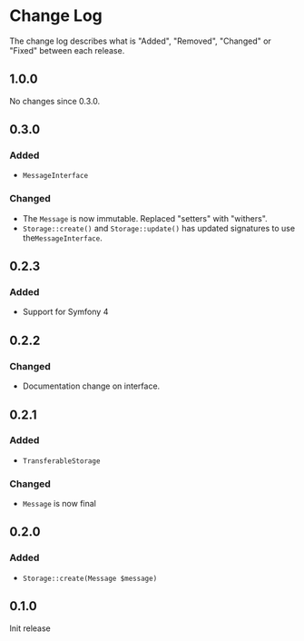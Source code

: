 # Change Log

The change log describes what is "Added", "Removed", "Changed" or "Fixed" between each release. 

## 1.0.0

No changes since 0.3.0.

## 0.3.0

### Added

- `MessageInterface`

### Changed

- The `Message` is now immutable. Replaced "setters" with "withers".
- `Storage::create()` and `Storage::update()` has updated signatures to use the`MessageInterface`.

## 0.2.3

### Added

- Support for Symfony 4

## 0.2.2

### Changed

- Documentation change on interface. 

## 0.2.1

### Added

- `TransferableStorage`

### Changed

- `Message` is now final

## 0.2.0

### Added

- `Storage::create(Message $message)`

## 0.1.0

Init release
